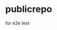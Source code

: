 # publicrepo
for e2e test














































































































